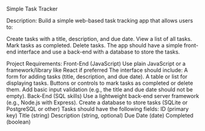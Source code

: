 Simple Task Tracker

Description: Build a simple web-based task tracking app that allows users to:

Create tasks with a title, description, and due date.
View a list of all tasks.
Mark tasks as completed.
Delete tasks.
The app should have a simple front-end interface and use a back-end with a database to store the tasks.

 

Project Requirements:
Front-End (JavaScript)
Use plain JavaScript or a framework/library like React if preferred
The interface should include:
A form for adding tasks (title, description, and due date).
A table or list for displaying tasks.
Buttons or controls to mark tasks as completed or delete them.
Add basic input validation (e.g., the title and due date should not be empty).
Back-End (SQL skills)
Use a lightweight back-end server framework (e.g., Node.js with Express).
Create a database to store tasks (SQLite or PostgreSQL or other)
Tasks should have the following fields:
ID (primary key)
Title (string)
Description (string, optional)
Due Date (date)
Completed (boolean)

